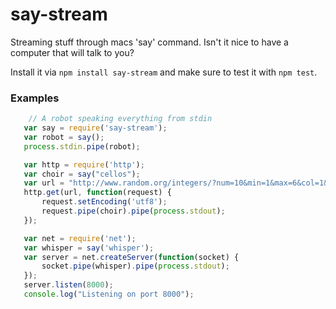 # say-stream

Streaming stuff through macs 'say' command. Isn't it nice to have a computer that will talk to you?

Install it via `npm install say-stream` and make sure to test it with `npm test`.

### Examples

 ```javascript
	 // A robot speaking everything from stdin
	var say = require('say-stream');
	var robot = say();
	process.stdin.pipe(robot);
 ```

 ```javascript
	var http = require('http');
	var choir = say("cellos");
	var url = "http://www.random.org/integers/?num=10&min=1&max=6&col=1&base=10&format=plain&rnd=new";
	http.get(url, function(request) {
	 	request.setEncoding('utf8');
	 	request.pipe(choir).pipe(process.stdout);
	});
```


 ```javascript
	var net = require('net');
	var whisper = say('whisper');
	var server = net.createServer(function(socket) {
		socket.pipe(whisper).pipe(process.stdout);
	});
	server.listen(8000);
	console.log("Listening on port 8000");
```
